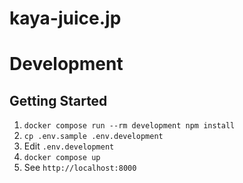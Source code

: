 # kaya-juice.jp

# Development

## Getting Started

1. `docker compose run --rm development npm install`
1. `cp .env.sample .env.development`
1. Edit `.env.development`
1. `docker compose up`
1. See `http://localhost:8000`

